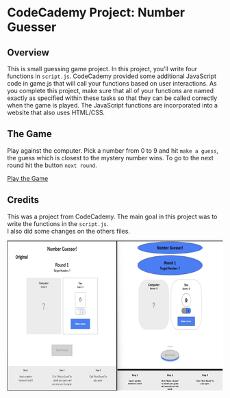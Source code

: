 # CodeCademy Project: Number Guesser

## Overview
This is small guessing game project. In this project, you’ll write four functions in `script.js`. CodeCademy provided some additional JavaScript code in game.js that will call your functions based on user interactions. As you complete this project, make sure that all of your functions are named exactly as specified within these tasks so that they can be called correctly when the game is played. The JavaScript functions are incorporated into a website that also uses HTML/CSS.

## The Game
Play against the computer. Pick a number from 0 to 9 and hit `make a guess`, the guess which is closest to the mystery number wins. To go to the next round hit the button `next round`.

<a href="https://tchiagoeisen.github.io/Number_Guesser/" target="_blank">Play the Game</a>

## Credits
This was a project from CodeCademy. The main goal in this project was to write the functions in the `script.js`.<br>
I also did some changes on the others files.


[<img src="display.png" width="800" height="350"/>](display.png)

